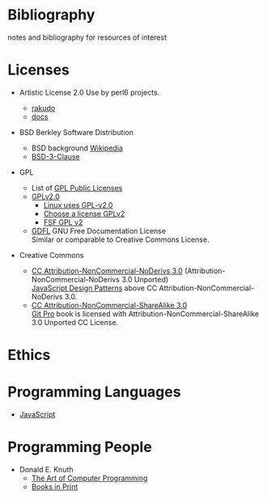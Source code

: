 # Bibliography
notes and bibliography for resources of interest

# Licenses

* Artistic License 2.0
  Use by perl6 projects.
  - [rakudo](https://github.com/rakudo/rakudo/blob/master/LICENSE)
  - [docs](https://github.com/perl6/doc/blob/master/LICENSE)

* BSD
  Berkley Software Distribution<br/>
  - BSD background [Wikipedia](https://en.wikipedia.org/wiki/BSD_licenses)
  - [BSD-3-Clause](https://choosealicense.com/licenses/bsd-3-clause/)
  
* GPL
  * List of [GPL Public Licenses](https://www.gnu.org/licenses/)
  * [GPLv2.0](./licenses/gnu-v2.txt)
    - [Linux uses GPL-v2.0](https://github.com/torvalds/linux/blob/master/LICENSES/preferred/GPL-2.0)
    - [Choose a license GPLv2](https://choosealicense.com/licenses/gpl-2.0/)
    - [FSF GPL v2](https://www.gnu.org/licenses/old-licenses/gpl-2.0.html)
  * [GDFL](https://www.gnu.org/licenses/fdl.html) GNU Free Documentation License <br/>
    Similar or comparable to Creative Commons License.

* Creative Commons 
  - [CC Attribution-NonCommercial-NoDerivs 3.0](https://creativecommons.org/licenses/by-nc-nd/3.0/legalcode) (Attribution-NonCommercial-NoDerivs 3.0 Unported) <br/>
    [JavaScript Design Patterns](https://addyosmani.com/resources/essentialjsdesignpatterns/book/) above CC Attribution-NonCommercial-NoDerivs 3.0.
  - [CC Attribution-NonCommercial-ShareAlike 3.0](https://creativecommons.org/licenses/by-nc-sa/3.0/legalcode) <br/>
    [Git Pro](https://git-scm.com/book/en/v2) book is licensed with Attribution-NonCommercial-ShareAlike 3.0 Unported CC License.


# Ethics 

# Programming Languages

* [JavaScript](./languages/javascript.md)

# Programming People

* Donald E. Knuth
    - [The Art of Computer Programming](https://www-cs-faculty.stanford.edu/~knuth/taocp.html)
    - [Books in Print](https://www-cs-faculty.stanford.edu/~knuth/books.html)
